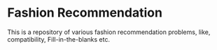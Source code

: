 # Fashion Recommendation
This is a repository of various fashion recommendation problems, like, compatibility, Fill-in-the-blanks etc.

